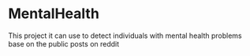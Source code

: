 # MentalHealth
 This project it can use to detect individuals with mental health problems base on the public posts on reddit
